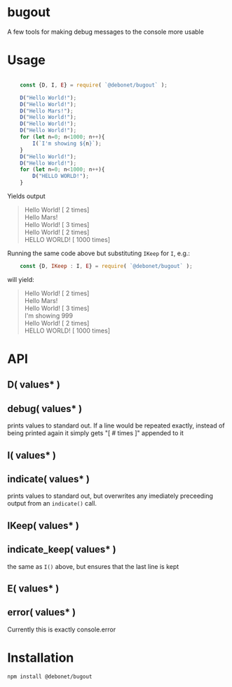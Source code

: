 # bugout

A few tools for making debug messages to the console more usable
 
# Usage

```javascript

	const {D, I, E} = require( `@debonet/bugout` );

	D("Hello World!");
	D("Hello World!");
	D("Hello Mars!");
	D("Hello World!");
	D("Hello World!");
	D("Hello World!");
	for (let n=0; n<1000; n++){
		I(`I'm showing ${n}`);
	}
	D("Hello World!");
	D("Hello World!");
	for (let n=0; n<1000; n++){
		D("HELLO WORLD!");
	}
```

Yields output

> Hello World! [ 2 times]  
> Hello Mars!  
> Hello World! [ 3 times]  
> Hello World! [ 2 times]  
> HELLO WORLD! [ 1000 times]


Running the same code above but substituting `IKeep` for `I`, e.g.:

```javascript
	const {D, IKeep : I, E} = require( `@debonet/bugout` );
```

will yield:


> Hello World! [ 2 times]  
> Hello Mars!  
> Hello World! [ 3 times]  
> I'm showing 999  
> Hello World! [ 2 times]  
> HELLO WORLD! [ 1000 times]



# API

## D( values* )
## debug( values* ) 

prints values to standard out. If a line would be repeated exactly, instead of being printed again it simply gets "[ # times ]" appended to it

## I( values* )
## indicate( values* )

prints values to standard out, but overwrites any imediately preceeding output from an `indicate()` call.

## IKeep( values* )
## indicate_keep( values* )

the same as `I()` above, but ensures that the last line is kept

## E( values* )
## error( values* ) 

Currently this is exactly console.error




# Installation
```
npm install @debonet/bugout
```
 
 
